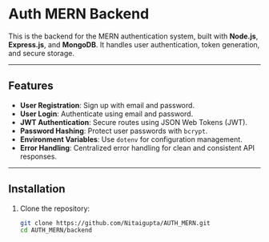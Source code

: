 # Auth MERN Backend

This is the backend for the MERN authentication system, built with **Node.js**, **Express.js**, and **MongoDB**. It handles user authentication, token generation, and secure storage.

---

## Features

- **User Registration**: Sign up with email and password.
- **User Login**: Authenticate using email and password.
- **JWT Authentication**: Secure routes using JSON Web Tokens (JWT).
- **Password Hashing**: Protect user passwords with `bcrypt`.
- **Environment Variables**: Use `dotenv` for configuration management.
- **Error Handling**: Centralized error handling for clean and consistent API responses.

---

## Installation

1. Clone the repository:
   ```bash
   git clone https://github.com/Nitaigupta/AUTH_MERN.git
   cd AUTH_MERN/backend
